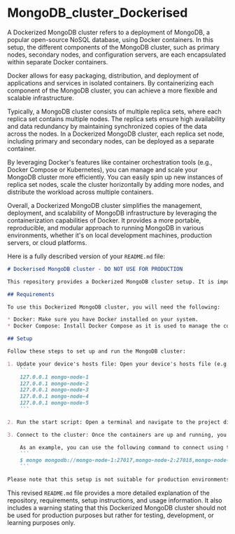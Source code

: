 # MongoDB_cluster_Dockerised

A Dockerized MongoDB cluster refers to a deployment of MongoDB, a popular open-source NoSQL database, using Docker containers. In this setup, the different components of the MongoDB cluster, such as primary nodes, secondary nodes, and configuration servers, are each encapsulated within separate Docker containers.

Docker allows for easy packaging, distribution, and deployment of applications and services in isolated containers. By containerizing each component of the MongoDB cluster, you can achieve a more flexible and scalable infrastructure.

Typically, a MongoDB cluster consists of multiple replica sets, where each replica set contains multiple nodes. The replica sets ensure high availability and data redundancy by maintaining synchronized copies of the data across the nodes. In a Dockerized MongoDB cluster, each replica set node, including primary and secondary nodes, can be deployed as a separate container.

By leveraging Docker's features like container orchestration tools (e.g., Docker Compose or Kubernetes), you can manage and scale your MongoDB cluster more efficiently. You can easily spin up new instances of replica set nodes, scale the cluster horizontally by adding more nodes, and distribute the workload across multiple containers.

Overall, a Dockerized MongoDB cluster simplifies the management, deployment, and scalability of MongoDB infrastructure by leveraging the containerization capabilities of Docker. It provides a more portable, reproducible, and modular approach to running MongoDB in various environments, whether it's on local development machines, production servers, or cloud platforms.


Here is a fully described version of your `README.md` file:

```markdown
# Dockerised MongoDB cluster - DO NOT USE FOR PRODUCTION

This repository provides a Dockerized MongoDB cluster setup. It is important to note that this setup is not intended for production use and should only be used for testing or development purposes.

## Requirements

To use this Dockerized MongoDB cluster, you will need the following:

* Docker: Make sure you have Docker installed on your system.
* Docker Compose: Install Docker Compose as it is used to manage the container orchestration.

## Setup

Follow these steps to set up and run the MongoDB cluster:

1. Update your device's hosts file: Open your device's hosts file (e.g., `/etc/hosts`) and add the following entries pointing to `127.0.0.1`:
    ```
    127.0.0.1 mongo-node-1
    127.0.0.1 mongo-node-2
    127.0.0.1 mongo-node-3
    127.0.0.1 mongo-node-4
    127.0.0.1 mongo-node-5
    ```

2. Run the start script: Open a terminal and navigate to the project directory. Run the command `./start.sh`. This script will spin up six Docker containers: five MongoDB nodes and one instance of Mongo Express.

3. Connect to the cluster: Once the containers are up and running, you should be able to connect to the MongoDB cluster using the connection string: `mongodb://mongo-node-1:27017,mongo-node-2:27018,mongo-node-3:27019,mongo-node-4:27020,mongo-node-5:27021/?replicaSet=rs0`

    As an example, you can use the following command to connect using the MongoDB shell:
    ```
    $ mongo mongodb://mongo-node-1:27017,mongo-node-2:27018,mongo-node-3:27019,mongo-node-4:27020,mongo-node-5:27021/?replicaSet=rs0
    ```

Please note that this setup is not suitable for production environments. It is designed for local development, testing, or learning purposes only.
```

This revised `README.md` file provides a more detailed explanation of the repository, requirements, setup instructions, and usage information. It also includes a warning stating that this Dockerized MongoDB cluster should not be used for production purposes but rather for testing, development, or learning purposes only.

